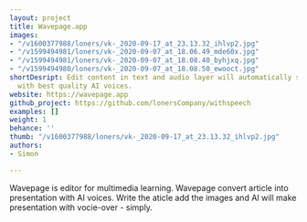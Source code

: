 ```yaml
---
layout: project
title: Wavepage.app
images:
- "/v1600377988/loners/vk-_2020-09-17_at_23.13.32_ihlvp2.jpg"
- "/v1599494981/loners/vk-_2020-09-07_at_18.06.49_mde60x.jpg"
- "/v1599494981/loners/vk-_2020-09-07_at_18.08.40_byhjxq.jpg"
- "/v1599494980/loners/vk-_2020-09-07_at_18.08.50_ewooct.jpg"
shortDesript: Edit content in text and audio layer will automatically synchronize
  with best quality AI voices.
website: https://wavepage.app
github_project: https://github.com/lonersCompany/withspeech
examples: []
weight: 1
behance: ''
thumb: "/v1600377988/loners/vk-_2020-09-17_at_23.13.32_ihlvp2.jpg"
authors:
- Simon

---
```

Wavepage is editor for multimedia learning. Wavepage convert article into presentation with AI voices. Write the aticle add the images and AI will make presentation with vocie-over - simply.